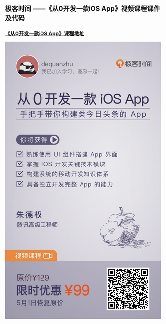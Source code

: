 
## 极客时间 ——《从0开发一款iOS App》视频课程课件及代码

>
### [《从0开发一款iOS App》课程地址](https://time.geekbang.org/course/intro/169?code=M1FSXPNMIo%2Fu4EEcC0WOK2FASiTo3xT5J4fI5l-tMFo%3D&from=singlemessage&isappinstalled=0)

![](./poster.jpeg)





